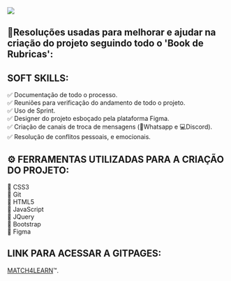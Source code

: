 <img src="https://i.imgur.com/xRC84Ex.png" align="center">

## 📝Resoluções usadas para melhorar e ajudar na criação do projeto seguindo todo o 'Book de Rubricas':

## SOFT SKILLS:
✅ Documentação de todo o processo. <br>
✅ Reuniões para verificação do andamento de todo o projeto. <br>
✅ Uso de Sprint. <br>
✅ Designer do projeto esboçado pela plataforma Figma. <br>
✅ Criação de canais de troca de mensagens (📲Whatsapp e 💻Discord). <br>
✅ Resolução de conflitos pessoais, e emocionais.

## ⚙ FERRAMENTAS UTILIZADAS PARA A CRIAÇÃO DO PROJETO:

🔹 CSS3 <br>
🔹 Git <br>
🔹 HTML5 <br>
🔹 JavaScript <br>
🔹 JQuery <br>
🔹 Bootstrap <br>
🔹 Figma <br>

## LINK PARA ACESSAR A GITPAGES:
 [MATCH4LEARN](https://systemilc.github.io/match4learn/)™.


